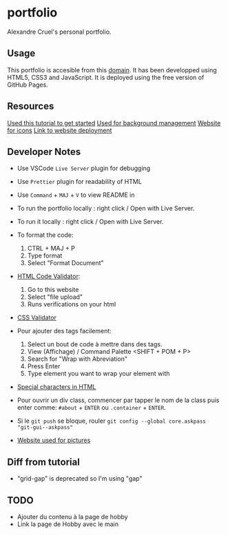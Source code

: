 # portfolio

Alexandre Cruel's personal portfolio.

## Usage
This portfolio is accesible from this [domain](https://alexandre-cruel.github.io/portfolio/).
It has been developped using HTML5, CSS3 and JavaScript.
It is deployed using the free version of GitHub Pages.

## Resources

[Used this tutorial to get started](https://youtu.be/0YFrGy_mzjY)
[Used for background management](https://www.codeur.com/tuto/css/effet-parallaxe-css/#:~:text=L'effet%20de%20parallaxe%20en,'exploration%20de%20l'utilisateur.)
[Website for icons](https://fontawesome.com/icons)
[Link to website deployment](https://www.geeksforgeeks.org/how-to-create-and-deploy-your-portfolio-in-under-10-minutes/)


## Developer Notes

- Use VSCode `Live Server` plugin for debugging
- Use `Prettier` plugin for readability of HTML
- Use `Command` + `MAJ` + `V` to view README in 
- To run the portfolio locally : right click / Open with Live Server.
- To run it locally : right click / Open with Live Server.


- To format the code:

  1. CTRL + MAJ + P
  2. Type format
  3. Select "Format Document"

- [HTML Code Validator](https://validator.w3.org/):

  1. Go to this website
  2. Select "file upload"
  3. Runs verifications on your html

- [CSS Validator](https://jigsaw.w3.org/css-validator/)

- Pour ajouter des tags facilement:

  1. Select un bout de code à mettre dans des tags.
  2. View (Affichage) / Command Palette <SHIFT + POM + P>
  3. Search for "Wrap with Abreviation"
  4. Press Enter
  5. Type element you want to wrap your element with

- [Special characters in HTML](https://www.w3schools.com/html/html_entities.asp)

- Pour ouvrir un div class, commencer par tapper le nom de la class puis enter comme:  `#about` + `ENTER` ou `.container` + `ENTER`.

- Si le `git push` se bloque, rouler `git config --global core.askpass "git-gui--askpass"`

- [Website used for pictures](https://unsplash.com/s/photos/portfolio)


## Diff from tutorial

- "grid-gap" is deprecated so I'm using "gap"

## TODO 
- Ajouter du contenu à la page de hobby
- Link la page de Hobby avec le main 
